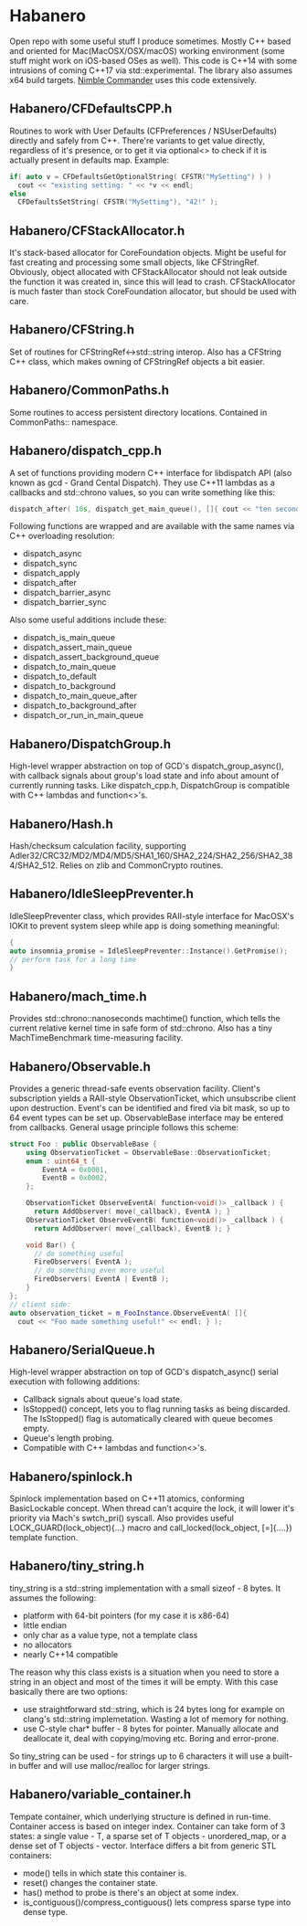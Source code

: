 Habanero
========
Open repo with some useful stuff I produce sometimes.
Mostly C++ based and oriented for Mac(MacOSX/OSX/macOS) working environment (some stuff might work on iOS-based OSes as well).
This code is C++14 with some intrusions of coming C++17 via std::experimental.
The library also assumes x64 build targets.
[Nimble Commander](http://magnumbytes.com/) uses this code extensively.

Habanero/CFDefaultsCPP.h
-----------
Routines to work with User Defaults (CFPreferences / NSUserDefaults) directly and safely from C++. There're variants to get value directly, regardless of it's presence, or to get it via optional<> to check if it is actually present in defaults map. Example:
```C++
if( auto v = CFDefaultsGetOptionalString( CFSTR("MySetting") ) )
  cout << "existing setting: " << *v << endl;
else 
  CFDefaultsSetString( CFSTR("MySetting"), "42!" );
```

Habanero/CFStackAllocator.h
-----------
It's stack-based allocator for CoreFoundation objects. Might be useful for fast creating and processing some small objects, like CFStringRef. Obviously, object allocated with CFStackAllocator should not leak outside the function it was created in,
since this will lead to crash. CFStackAllocator is much faster than stock CoreFoundation allocator, but should be used with care.

Habanero/CFString.h
-----------
Set of routines for CFStringRef<->std::string interop.
Also has a CFString C++ class, which makes owning of CFStringRef objects a bit easier.

Habanero/CommonPaths.h
-----------
Some routines to access persistent directory locations. Contained in CommonPaths:: namespace.

Habanero/dispatch_cpp.h
-----------
A set of functions providing modern C++ interface for libdispatch API (also known as gcd - Grand Cental Dispatch).
They use C++11 lambdas as a callbacks and std::chrono values, so you can write something like this:
```C++
dispatch_after( 10s, dispatch_get_main_queue(), []{ cout << "ten seconds after..." << end; } );
```
Following functions are wrapped and are available with the same names via C++ overloading resolution:
  * dispatch_async
  * dispatch_sync
  * dispatch_apply
  * dispatch_after
  * dispatch_barrier_async
  * dispatch_barrier_sync

Also some useful additions include these:
  * dispatch_is_main_queue
  * dispatch_assert_main_queue
  * dispatch_assert_background_queue
  * dispatch_to_main_queue
  * dispatch_to_default
  * dispatch_to_background
  * dispatch_to_main_queue_after
  * dispatch_to_background_after
  * dispatch_or_run_in_main_queue

Habanero/DispatchGroup.h
-----------
High-level wrapper abstraction on top of GCD's dispatch_group_async(), with callback signals about group's load state and info about amount of currently running tasks. Like dispatch_cpp.h, DispatchGroup is compatible with C++ lambdas and function<>'s.

Habanero/Hash.h
-----------
Hash/checksum calculation facility, supporting Adler32/CRC32/MD2/MD4/MD5/SHA1_160/SHA2_224/SHA2_256/SHA2_384/SHA2_512.
Relies on zlib and CommonCrypto routines.

Habanero/IdleSleepPreventer.h
-----------
IdleSleepPreventer class, which provides RAII-style interface for MacOSX's IOKit to prevent system sleep while app is doing something meaningful:
```C++
{
auto insomnia_promise = IdleSleepPreventer::Instance().GetPromise();
// perform task for a long time
}
```

Habanero/mach_time.h
-----------
Provides std::chrono::nanoseconds machtime() function, which tells the current relative kernel time in safe form of std::chrono. Also has a tiny MachTimeBenchmark time-measuring facility.

Habanero/Observable.h
-----------
Provides a generic thread-safe events observation facility. Client's subscription yields a RAII-style ObservationTicket, which unsubscribe client upon destruction. Event's can be identified and fired via bit mask, so up to 64 event types can be set up. ObservableBase interface may be entered from callbacks. General usage principle follows this scheme:
```C++
struct Foo : public ObservableBase {
    using ObservationTicket = ObservableBase::ObservationTicket;
    enum : uint64_t {
        EventA = 0x0001,
        EventB = 0x0002,
    };

    ObservationTicket ObserveEventA( function<void()> _callback ) {
      return AddObserver( move(_callback), EventA ); }
    ObservationTicket ObserveEventB( function<void()> _callback ) {
      return AddObserver( move(_callback), EventB ); }

    void Bar() {
      // do something useful
      FireObservers( EventA );
      // do something even more useful
      FireObservers( EventA | EventB );
    }
};
// client side:
auto observation_ticket = m_FooInstance.ObserveEventA( []{
  cout << "Foo made something useful!" << endl; } );
```

Habanero/SerialQueue.h
-----------
High-level wrapper abstraction on top of GCD's dispatch_async() serial execution with following additions:
  * Callback signals about queue's load state.
  * IsStopped() concept, lets you to flag running tasks as being discarded. The IsStopped() flag is automatically cleared with queue becomes empty.
  * Queue's length probing.
  * Compatible with C++ lambdas and function<>'s.

Habanero/spinlock.h
-----------
Spinlock implementation based on C++11 atomics, conforming BasicLockable concept. When thread can't acquire the lock, it will lower it's priority via Mach's swtch_pri() syscall. Also provides useful LOCK_GUARD(lock_object){...} macro and call_locked(lock_object, [=]{....}) template function.

Habanero/tiny_string.h
-----------
tiny_string is a std::string implementation with a small sizeof - 8 bytes. It assumes the following:
  * platform with 64-bit pointers (for my case it is x86-64)
  * little endian
  * only char as a value type, not a template class
  * no allocators
  * nearly C++14 compatible

The reason why this class exists is a situation when you need to store a string in an object and most of the times it will be empty. With this case basically there are two options:
  * use straightforward std::string, which is 24 bytes long for example on clang's std::string implemetation. Wasting a lot of memory for nothing.
  * use C-style char* buffer - 8 bytes for pointer. Manually allocate and deallocate it, deal with copying/moving etc. Boring and error-prone.

So tiny_string can be used - for strings up to 6 characters it will use a built-in buffer and will use malloc/realloc for larger strings.

Habanero/variable_container.h
-----------
Tempate container, which underlying structure is defined in run-time. Container access is based on integer index. Container can take form of 3 states: a single value - T, a sparse set of T objects - unordered_map<T>, or a dense set of T objects - vector<T>. Interface differs a bit from generic STL containers:
  * mode() tells in which state this container is.
  * reset() changes the container state.
  * has() method to probe is there's an object at some index.
  * is_contiguous()/compress_contiguous() lets compress sparse type into dense type. 


